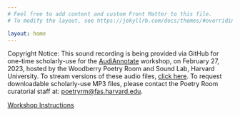 ```yaml
---
# Feel free to add content and custom Front Matter to this file.
# To modify the layout, see https://jekyllrb.com/docs/themes/#overriding-theme-defaults

layout: home
---
```

Copyright Notice: This sound recording is being provided via GitHub for one-time scholarly-use for the [AudiAnnotate](https://hipstas.github.io/AudiAnnotate/) workshop, on February 27, 2023, hosted by the Woodberry Poetry Room and Sound Lab, Harvard University. To stream versions of these audio files, [click here](https://hollis.harvard.edu/primo-explore/search?tab=everything&search_scope=everything&vid=HVD2&lang=en_US&mode=basic&offset=0&query=lsr01,contains,990016954060203941). To request downloadable scholarly-use MP3 files, please contact the Poetry Room curatorial staff at: poetryrm@fas.harvard.edu.

[Workshop Instructions](https://docs.google.com/document/d/19xFxrV9kLhJ9djVVU97WTzvcYgQn0v39AqGRH3khIvM/edit#)

